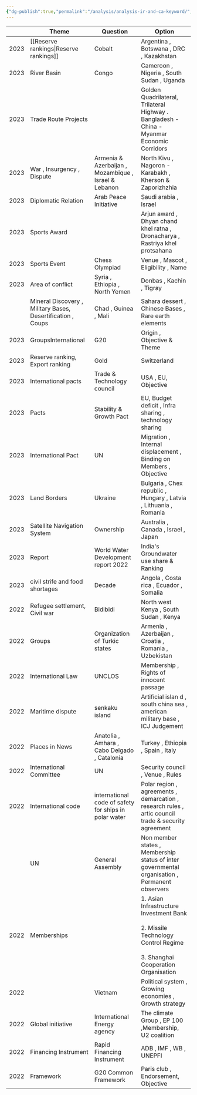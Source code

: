 ```yaml
---
{"dg-publish":true,"permalink":"/analysis/analysis-ir-and-ca-keyword/","dgShowFileTree":true,"dgShowToc":true}
---
```



|      | Theme                                                        | Question                                              | Option                                                                                                                          |
| ---- | ------------------------------------------------------------ | ----------------------------------------------------- | ------------------------------------------------------------------------------------------------------------------------------- |
| 2023 | [[Reserve rankings\|Reserve rankings]]                                         | Cobalt                                                | Argentina , Botswana , DRC , Kazakhstan                                                                                         |
| 2023 | River Basin                                                  | Congo                                                 | Cameroon , Nigeria , South Sudan , Uganda                                                                                       |
| 2023 | Trade Route Projects                                         |                                                       | Golden Quadrilateral, Trilateral Highway . Bangladesh -China -Myanmar Economic Corridors                                        |
| 2023 | War , Insurgency , Dispute                                   | Armenia & Azerbaijan , Mozambique , Israel & Lebanon  | North Kivu , Nagoron - Karabakh , Kherson  & Zaporizhzhia                                                                       |
| 2023 | Diplomatic Relation                                          | Arab Peace Initiative                                 | Saudi arabia , Israel                                                                                                           |
| 2023 | Sports Award                                                 |                                                       | Arjun award , Dhyan chand khel ratna , Dronacharya , Rastriya khel protsahana                                                   |
| 2023 | Sports Event                                                 | Chess Olympiad                                        | Venue , Mascot , Eligibility , Name                                                                                             |
| 2023 | Area of conflict                                             | Syria , Ethiopia , North Yemen                        | Donbas , Kachin , Tigray                                                                                                        |
|      | Mineral Discovery , Military Bases, Desertification  , Coups | Chad , Guinea , Mali                                  | Sahara dessert , Chinese Bases , Rare earth elements                                                                            |
| 2023 | GroupsInternational                                          | G20                                                   | Origin , Objective & Theme                                                                                                      |
| 2023 | Reserve ranking, Export ranking                              | Gold                                                  | Switzerland                                                                                                                     |
| 2023 | International pacts                                          | Trade & Technology council                            | USA , EU, Objective                                                                                                             |
| 2023 | Pacts                                                        | Stability & Growth Pact                               | EU, Budget deficit , Infra sharing , technology sharing                                                                         |
| 2023 | International Pact                                           | UN                                                    | Migration , Internal displacement , Binding on Members , Objective                                                              |
| 2023 | Land Borders                                                 | Ukraine                                               | Bulgaria , Chex republic , Hungary , Latvia , Lithuania , Romania                                                               |
| 2023 | Satellite Navigation System                                  | Ownership                                             | Australia , Canada , Israel , Japan                                                                                             |
| 2023 | Report                                                       | World Water Development report 2022                   | India's Groundwater use share & Ranking                                                                                         |
| 2023 | civil strife and food shortages                              | Decade                                                | Angola , Costa rica , Ecuador , Somalia                                                                                         |
| 2022 | Refugee settlement, Civil war                                | Bidibidi                                              | North west Kenya , South Sudan , Kenya                                                                                          |
| 2022 | Groups                                                       | Organization of Turkic states                         | Armenia , Azerbaijan , Croatia , Romania , Uzbekistan                                                                           |
| 2022 | International Law                                            | UNCLOS                                                | Membership , Rights of innocent passage                                                                                         |
| 2022 | Maritime dispute                                             | senkaku island                                        | Artificial islan d , south china sea , american military base , ICJ Judgement                                                   |
| 2022 | Places in News                                               | Anatolia , Amhara , Cabo Delgado , Catalonia          | Turkey , Ethiopia , Spain , Italy                                                                                               |
| 2022 | International Committee                                      | UN                                                    | Security council , Venue , Rules                                                                                                |
| 2022 | International code                                           | international code of safety for ships in polar water | Polar region , agreements , demarcation , research rules , artic council trade & security agreement                             |
|      | UN                                                           | General Assembly                                      | Non member states , Membership status of inter governmental organisation , Permanent observers                                  |
| 2022 | Memberships                                                  |                                                       | 1. Asian Infrastructure Investment Bank<br><br>2. Missile Technology Control Regime<br><br>3. Shanghai Cooperation Organisation |
| 2022 |                                                              | Vietnam                                               | Political system , Growing economies , Growth strategy                                                                          |
| 2022 | Global initiative                                            | International  Energy agency                          | The climate Group , EP 100 ,Membership, U2 coalition                                                                            |
| 2022 | Financing Instrument                                         | Rapid Financing Instrument                            | ADB , IMF , WB , UNEPFI                                                                                                         |
| 2022 | Framework                                                    | G20 Common Framework                                  | Paris club , Endorsement, Objective                                                                                             |

